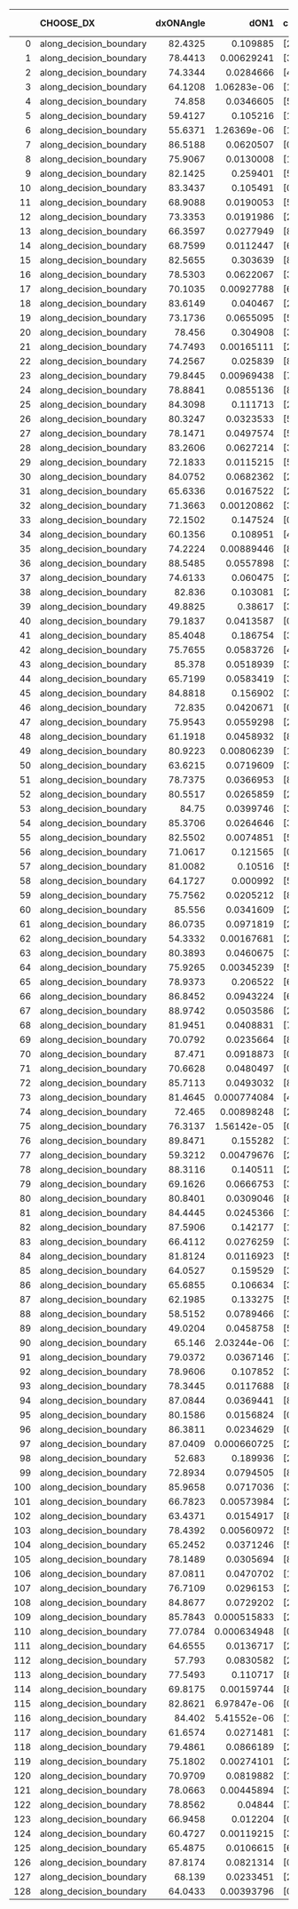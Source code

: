 |     | CHOOSE_DX               |   dxONAngle |        dON1 | cIDON1   |   dON_patch_1 |   nTON |         dON |   dxOFFAngle |       dOFF1 | cIDOFF1   |   dOFF_patch_1 |   nTOFF |        dOFF | SUCCESS   |   nExp |   dual_point_id |   subpoint_time_seconds |   total_execution_time |       logp |       dOFF/dON | Vote dOFF>dON   |
|----:|:------------------------|------------:|------------:|:---------|--------------:|-------:|------------:|-------------:|------------:|:----------|---------------:|--------:|------------:|:----------|-------:|----------------:|------------------------:|-----------------------:|-----------:|---------------:|:----------------|
|   0 | along_decision_boundary |     82.4325 | 0.109885    | [2 5]    |   0.109885    |      1 | 0.109885    |      73.4102 | 0.0442739   | [2 5]     |    0.0442739   |       1 | 0.0442739   | False     |      1 |               2 |                1.18046  |                1.53839 |  0         |     0.402912   | False           |
|   1 | along_decision_boundary |     78.4413 | 0.00629241  | [3 7]    |   0.00629241  |      1 | 0.00629241  |      77.4967 | 0.0340377   | [3 7]     |    0.0340377   |       1 | 0.0340377   | True      |      2 |               3 |                1.05301  |                2.59645 | -0.5       |     5.40933    | True            |
|   2 | along_decision_boundary |     74.3344 | 0.0284666   | [4 9]    |   0.0284666   |      1 | 0.0284666   |      74.2883 | 0.0983834   | [4 9]     |    0.0983834   |       1 | 0.0983834   | True      |      3 |               4 |                1.00349  |                3.60795 | -0         |     3.4561     | True            |
|   3 | along_decision_boundary |     64.1208 | 1.06283e-06 | [1 6]    |   1.06283e-06 |      1 | 1.06283e-06 |      88.4658 | 0.0244744   | [1 6]     |    0.0244744   |       1 | 0.0244744   | True      |      4 |               5 |                0.800537 |                4.41549 | -0.166667  | 23027.5        | True            |
|   4 | along_decision_boundary |     74.858  | 0.0346605   | [5 7]    |   0.0346605   |      1 | 0.0346605   |      74.7685 | 0.129228    | [5 7]     |    0.129228    |       1 | 0.129228    | True      |      5 |               6 |                0.793752 |                5.21824 | -0.5       |     3.7284     | True            |
|   5 | along_decision_boundary |     59.4127 | 0.105216    | [1 8]    |   0.105216    |      1 | 0.105216    |      79.9935 | 0.0984036   | [0 8]     |    0.0984036   |       1 | 0.0984036   | False     |      6 |               7 |                1.48001  |                6.7042  | -0.9       |     0.935253   | False           |
|   6 | along_decision_boundary |     55.6371 | 1.26369e-06 | [1 2]    |   1.26369e-06 |      1 | 1.26369e-06 |      73.9621 | 0.071956    | [0 2]     |    0.071956    |       1 | 0.071956    | True      |      7 |               9 |                1.09157  |                7.82852 | -0.333333  | 56941.1        | True            |
|   7 | along_decision_boundary |     86.5188 | 0.0620507   | [0 1]    |   0.0620507   |      1 | 0.0620507   |      89.9083 | 0.154978    | [0 1]     |    0.154978    |       1 | 0.154978    | True      |      8 |              11 |                1.03834  |                8.91033 | -0.642857  |     2.4976     | True            |
|   8 | along_decision_boundary |     75.9067 | 0.0130008   | [1 9]    |   0.0130008   |      1 | 0.0130008   |      85.0611 | 0.0507858   | [0 9]     |    0.0507858   |       1 | 0.0507858   | True      |      9 |              12 |                0.652    |                9.56829 | -1         |     3.90635    | True            |
|   9 | along_decision_boundary |     82.1425 | 0.259401    | [5 7]    |   0.259401    |      1 | 0.259401    |      86.0369 | 0.000299969 | [5 7]     |    0.000299969 |       1 | 0.000299969 | False     |     10 |              15 |                1.39666  |               12.5354  | -1.38889   |     0.00115639 | False           |
|  10 | along_decision_boundary |     83.3437 | 0.105491    | [0 1]    |   0.105491    |      1 | 0.105491    |      81.3386 | 0.0351458   | [0 1]     |    0.0351458   |       1 | 0.0351458   | False     |     11 |              16 |                1.49727  |               14.0387  | -0.8       |     0.333165   | False           |
|  11 | along_decision_boundary |     68.9088 | 0.0190053   | [5 7]    |   0.0190053   |      1 | 0.0190053   |      70.4326 | 0.212304    | [5 7]     |    0.212304    |       1 | 0.212304    | True      |     12 |              17 |                2.08709  |               16.1308  | -0.409091  |    11.1707     | True            |
|  12 | along_decision_boundary |     73.3353 | 0.0191986   | [2 9]    |   0.0191986   |      1 | 0.0191986   |      86.9192 | 0.0339896   | [2 9]     |    0.0339896   |       1 | 0.0339896   | True      |     13 |              21 |                0.744399 |               19.035   | -0.666667  |     1.77042    | True            |
|  13 | along_decision_boundary |     66.3597 | 0.0277949   | [8 9]    |   0.0277949   |      1 | 0.0277949   |      73.6561 | 0.109924    | [8 9]     |    0.109924    |       1 | 0.109924    | True      |     14 |              22 |                0.89615  |               19.9391  | -0.961538  |     3.95482    | True            |
|  14 | along_decision_boundary |     68.7599 | 0.0112447   | [6 9]    |   0.0112447   |      1 | 0.0112447   |      86.7339 | 0.0356336   | [6 9]     |    0.0356336   |       1 | 0.0356336   | True      |     15 |              25 |                0.691314 |               22.5065  | -1.28571   |     3.16892    | True            |
|  15 | along_decision_boundary |     82.5655 | 0.303639    | [8 9]    |   0.303639    |      1 | 0.303639    |      83.6474 | 0.278285    | [8 9]     |    0.278285    |       1 | 0.278285    | False     |     16 |              26 |                1.74191  |               24.2533  | -1.63333   |     0.916499   | False           |
|  16 | along_decision_boundary |     78.5303 | 0.0622067   | [3 4]    |   0.0622067   |      1 | 0.0622067   |      72.8138 | 0.0357558   | [3 4]     |    0.0357558   |       1 | 0.0357558   | False     |     17 |              27 |                0.809639 |               25.071   | -1.125     |     0.574789   | False           |
|  17 | along_decision_boundary |     70.1035 | 0.00927788  | [6 9]    |   0.00927788  |      1 | 0.00927788  |      83.4401 | 0.0605691   | [6 9]     |    0.0605691   |       1 | 0.0605691   | True      |     18 |              30 |                0.786757 |               27.1233  | -0.735294  |     6.52833    | True            |
|  18 | along_decision_boundary |     83.6149 | 0.040467    | [2 8]    |   0.040467    |      1 | 0.040467    |      88.2395 | 0.0143181   | [2 8]     |    0.0143181   |       1 | 0.0143181   | False     |     19 |              31 |                0.969305 |               28.1011  | -1         |     0.353822   | False           |
|  19 | along_decision_boundary |     73.1736 | 0.0655095   | [5 7]    |   0.0655095   |      1 | 0.0655095   |      81.0759 | 0.0870774   | [5 7]     |    0.0870774   |       1 | 0.0870774   | True      |     20 |              32 |                1.33114  |               29.4413  | -0.657895  |     1.32923    | True            |
|  20 | along_decision_boundary |     78.456  | 0.304908    | [3 5]    |   0.304908    |      1 | 0.304908    |      83.9608 | 0.00577429  | [3 5]     |    0.00577429  |       1 | 0.00577429  | False     |     21 |              33 |                0.746003 |               30.1953  | -0.9       |     0.0189378  | False           |
|  21 | along_decision_boundary |     74.7493 | 0.00165111  | [2 5]    |   0.00165111  |      1 | 0.00165111  |      72.3587 | 0.105097    | [2 5]     |    0.105097    |       1 | 0.105097    | True      |     22 |              34 |                1.26499  |               31.4685  | -0.595238  |    63.6522     | True            |
|  22 | along_decision_boundary |     74.2567 | 0.025839    | [8 9]    |   0.025839    |      1 | 0.025839    |      67.6021 | 0.0824388   | [8 9]     |    0.0824388   |       1 | 0.0824388   | True      |     23 |              36 |                0.888067 |               33.6847  | -0.818182  |     3.19048    | True            |
|  23 | along_decision_boundary |     79.8445 | 0.00969438  | [7 9]    |   0.00969438  |      1 | 0.00969438  |      85.0618 | 0.0187872   | [7 9]     |    0.0187872   |       1 | 0.0187872   | True      |     24 |              37 |                0.711123 |               34.4048  | -1.06522   |     1.93795    | True            |
|  24 | along_decision_boundary |     78.8841 | 0.0855136   | [8 9]    |   0.0855136   |      1 | 0.0855136   |      86.855  | 0.0807321   | [8 9]     |    0.0807321   |       1 | 0.0807321   | False     |     25 |              39 |                0.862782 |               35.2994  | -1.33333   |     0.944085   | False           |
|  25 | along_decision_boundary |     84.3098 | 0.111713    | [2 5]    |   0.111713    |      1 | 0.111713    |      70.0902 | 0.12116     | [2 5]     |    0.12116     |       1 | 0.12116     | True      |     26 |              40 |                1.34198  |               36.6454  | -0.98      |     1.08456    | True            |
|  26 | along_decision_boundary |     80.3247 | 0.0323533   | [5 7]    |   0.0323533   |      1 | 0.0323533   |      73.1202 | 0.00448802  | [5 7]     |    0.00448802  |       1 | 0.00448802  | False     |     27 |              42 |                0.910685 |               37.5924  | -1.23077   |     0.138719   | False           |
|  27 | along_decision_boundary |     78.1471 | 0.0497574   | [5 8]    |   0.0497574   |      1 | 0.0497574   |      86.2194 | 0.0506384   | [5 8]     |    0.0506384   |       1 | 0.0506384   | True      |     28 |              43 |                1.34004  |               38.9445  | -0.907407  |     1.01771    | True            |
|  28 | along_decision_boundary |     83.2606 | 0.0627214   | [3 5]    |   0.0627214   |      1 | 0.0627214   |      81.2051 | 0.0167931   | [3 5]     |    0.0167931   |       1 | 0.0167931   | False     |     29 |              44 |                0.967132 |               39.9203  | -1.14286   |     0.267742   | False           |
|  29 | along_decision_boundary |     72.1833 | 0.0115215   | [5 7]    |   0.0115215   |      1 | 0.0115215   |      69.9929 | 0.0427046   | [5 7]     |    0.0427046   |       1 | 0.0427046   | True      |     30 |              45 |                0.76779  |               40.6941  | -0.844828  |     3.70652    | True            |
|  30 | along_decision_boundary |     84.0752 | 0.0682362   | [2 7]    |   0.0682362   |      1 | 0.0682362   |      87.5611 | 0.293718    | [2 7]     |    0.293718    |       1 | 0.293718    | True      |     31 |              47 |                1.98647  |               42.723   | -1.06667   |     4.30443    | True            |
|  31 | along_decision_boundary |     65.6336 | 0.0167522   | [2 3]    |   0.0167522   |      1 | 0.0167522   |      77.265  | 0.0129697   | [2 3]     |    0.0129697   |       1 | 0.0129697   | False     |     32 |              50 |                1.05984  |               43.8467  | -1.30645   |     0.77421    | False           |
|  32 | along_decision_boundary |     71.3663 | 0.00120862  | [3 8]    |   0.00120862  |      1 | 0.00120862  |      77.5644 | 0.0803319   | [3 8]     |    0.0803319   |       1 | 0.0803319   | True      |     33 |              51 |                1.08456  |               44.9398  | -1         |    66.4659     | True            |
|  33 | along_decision_boundary |     72.1502 | 0.147524    | [0 1]    |   0.147524    |      1 | 0.147524    |      84.735  | 0.105777    | [0 1]     |    0.105777    |       1 | 0.105777    | False     |     34 |              52 |                1.25883  |               46.2067  | -1.22727   |     0.717019   | False           |
|  34 | along_decision_boundary |     60.1356 | 0.108951    | [4 7]    |   0.108951    |      1 | 0.108951    |      67.8567 | 0.0142547   | [4 7]     |    0.0142547   |       1 | 0.0142547   | False     |     35 |              54 |                0.751621 |               48.552   | -0.941176  |     0.130836   | False           |
|  35 | along_decision_boundary |     74.2224 | 0.00889446  | [8 9]    |   0.00889446  |      1 | 0.00889446  |      75.0703 | 0.0318105   | [8 9]     |    0.0318105   |       1 | 0.0318105   | True      |     36 |              55 |                0.956643 |               49.5192  | -0.7       |     3.57645    | True            |
|  36 | along_decision_boundary |     88.5485 | 0.0557898   | [3 5]    |   0.0557898   |      1 | 0.0557898   |      89.945  | 0.0157568   | [3 5]     |    0.0157568   |       1 | 0.0157568   | False     |     37 |              56 |                1.02552  |               50.5506  | -0.888889  |     0.282432   | False           |
|  37 | along_decision_boundary |     74.6133 | 0.060475    | [2 7]    |   0.060475    |      1 | 0.060475    |      77.3115 | 0.109145    | [2 7]     |    0.109145    |       1 | 0.109145    | True      |     38 |              57 |                1.51451  |               52.0702  | -0.662162  |     1.80479    | True            |
|  38 | along_decision_boundary |     82.836  | 0.103081    | [2 4]    |   0.103081    |      1 | 0.103081    |      81.9091 | 0.184994    | [2 4]     |    0.184994    |       1 | 0.184994    | True      |     39 |              58 |                2.10454  |               54.1817  | -0.842105  |     1.79464    | True            |
|  39 | along_decision_boundary |     49.8825 | 0.38617     | [3 5]    |   0.38617     |      1 | 0.38617     |      46.0405 | 0.161925    | [3 5]     |    0.161925    |       1 | 0.161925    | False     |     40 |              59 |                2.30819  |               56.4979  | -1.03846   |     0.419311   | False           |
|  40 | along_decision_boundary |     79.1837 | 0.0413587   | [0 1]    |   0.0413587   |      1 | 0.0413587   |      81.0584 | 0.00362679  | [0 1]     |    0.00362679  |       1 | 0.00362679  | False     |     41 |              60 |                0.831148 |               57.335   | -0.8       |     0.0876912  | False           |
|  41 | along_decision_boundary |     85.4048 | 0.186754    | [3 5]    |   0.186754    |      1 | 0.186754    |      87.1899 | 0.101487    | [3 5]     |    0.101487    |       1 | 0.101487    | False     |     42 |              61 |                1.24626  |               58.5897  | -0.597561  |     0.543423   | False           |
|  42 | along_decision_boundary |     75.7655 | 0.0583726   | [4 8]    |   0.0583726   |      1 | 0.0583726   |      74.9718 | 0.0483284   | [4 8]     |    0.0483284   |       1 | 0.0483284   | False     |     43 |              62 |                0.8156   |               59.4113  | -0.428571  |     0.827929   | False           |
|  43 | along_decision_boundary |     85.378  | 0.0518939   | [3 7]    |   0.0518939   |      1 | 0.0518939   |      89.6927 | 0.032342    | [3 7]     |    0.032342    |       1 | 0.032342    | False     |     44 |              63 |                0.743869 |               60.1613  | -0.290698  |     0.623233   | False           |
|  44 | along_decision_boundary |     65.7199 | 0.0583419   | [3 7]    |   0.0583419   |      1 | 0.0583419   |      89.4173 | 0.0403102   | [3 7]     |    0.0403102   |       1 | 0.0403102   | False     |     45 |              64 |                0.779109 |               60.9465  | -0.181818  |     0.690931   | False           |
|  45 | along_decision_boundary |     84.8818 | 0.156902    | [3 8]    |   0.156902    |      1 | 0.156902    |      81.894  | 0.0790991   | [3 8]     |    0.0790991   |       1 | 0.0790991   | False     |     46 |              65 |                1.34635  |               62.3008  | -0.1       |     0.504131   | False           |
|  46 | along_decision_boundary |     72.835  | 0.0420671   | [0 3]    |   0.0420671   |      1 | 0.0420671   |      88.1302 | 0.0670737   | [1 3]     |    0.0670737   |       1 | 0.0670737   | True      |     47 |              66 |                1.41552  |               63.7263  | -0.0434783 |     1.59445    | True            |
|  47 | along_decision_boundary |     75.9543 | 0.0559298   | [2 8]    |   0.0559298   |      1 | 0.0559298   |      86.2673 | 0.140944    | [2 8]     |    0.140944    |       1 | 0.140944    | True      |     48 |              67 |                1.07788  |               64.8101  | -0.0957447 |     2.52002    | True            |
|  48 | along_decision_boundary |     61.1918 | 0.0458932   | [8 9]    |   0.0458932   |      1 | 0.0458932   |      62.6194 | 0.0793815   | [8 9]     |    0.0793815   |       1 | 0.0793815   | True      |     49 |              68 |                1.24909  |               66.0691  | -0.166667  |     1.7297     | True            |
|  49 | along_decision_boundary |     80.9223 | 0.00806239  | [1 2]    |   0.00806239  |      1 | 0.00806239  |      88.44   | 0.0652617   | [0 2]     |    0.0652617   |       1 | 0.0652617   | True      |     50 |              69 |                0.955924 |               67.0341  | -0.255102  |     8.09459    | True            |
|  50 | along_decision_boundary |     63.6215 | 0.0719609   | [3 7]    |   0.0719609   |      1 | 0.0719609   |      67.0231 | 0.0782863   | [3 7]     |    0.0782863   |       1 | 0.0782863   | True      |     51 |              70 |                0.9597   |               68.0019  | -0.36      |     1.0879     | True            |
|  51 | along_decision_boundary |     78.7375 | 0.0366953   | [8 9]    |   0.0366953   |      1 | 0.0366953   |      82.7294 | 0.0799914   | [8 9]     |    0.0799914   |       1 | 0.0799914   | True      |     52 |              71 |                1.67652  |               69.6834  | -0.480392  |     2.17988    | True            |
|  52 | along_decision_boundary |     80.5517 | 0.0265859   | [2 7]    |   0.0265859   |      1 | 0.0265859   |      75.9317 | 0.098908    | [2 7]     |    0.098908    |       1 | 0.098908    | True      |     53 |              72 |                1.45886  |               71.1493  | -0.615385  |     3.72031    | True            |
|  53 | along_decision_boundary |     84.75   | 0.0399746   | [3 5]    |   0.0399746   |      1 | 0.0399746   |      87.5002 | 0.0122096   | [3 5]     |    0.0122096   |       1 | 0.0122096   | False     |     54 |              73 |                0.872312 |               72.0265  | -0.764151  |     0.305434   | False           |
|  54 | along_decision_boundary |     85.3706 | 0.0264646   | [3 8]    |   0.0264646   |      1 | 0.0264646   |      86.8174 | 0.0824336   | [3 8]     |    0.0824336   |       1 | 0.0824336   | True      |     55 |              74 |                0.807971 |               72.8415  | -0.592593  |     3.11486    | True            |
|  55 | along_decision_boundary |     82.5502 | 0.0074851   | [5 9]    |   0.0074851   |      1 | 0.0074851   |      87.6067 | 0.0911239   | [5 9]     |    0.0911239   |       1 | 0.0911239   | True      |     56 |              75 |                1.2823   |               74.1308  | -0.736364  |    12.174      | True            |
|  56 | along_decision_boundary |     71.0617 | 0.121565    | [0 1]    |   0.121565    |      1 | 0.121565    |      76.613  | 0.0661377   | [0 1]     |    0.0661377   |       1 | 0.0661377   | False     |     57 |              76 |                1.59603  |               75.733   | -0.892857  |     0.544052   | False           |
|  57 | along_decision_boundary |     81.0082 | 0.10516     | [5 9]    |   0.10516     |      1 | 0.10516     |      86.13   | 0.0115256   | [5 9]     |    0.0115256   |       1 | 0.0115256   | False     |     58 |              77 |                1.44467  |               77.1846  | -0.710526  |     0.1096     | False           |
|  58 | along_decision_boundary |     64.1727 | 0.000992    | [5 7]    |   0.000992    |      1 | 0.000992    |      69.8414 | 0.025796    | [5 7]     |    0.025796    |       1 | 0.025796    | True      |     59 |              80 |                1.06243  |               78.302   | -0.551724  |    26.0041     | True            |
|  59 | along_decision_boundary |     75.7562 | 0.0205212   | [8 9]    |   0.0205212   |      1 | 0.0205212   |      84.0312 | 0.0937768   | [8 9]     |    0.0937768   |       1 | 0.0937768   | True      |     60 |              82 |                1.2228   |               79.5706  | -0.686441  |     4.56975    | True            |
|  60 | along_decision_boundary |     85.556  | 0.0341609   | [2 4]    |   0.0341609   |      1 | 0.0341609   |      89.5751 | 0.0135642   | [2 4]     |    0.0135642   |       1 | 0.0135642   | False     |     61 |              83 |                0.834741 |               80.4124  | -0.833333  |     0.397066   | False           |
|  61 | along_decision_boundary |     86.0735 | 0.0971819   | [2 4]    |   0.0971819   |      1 | 0.0971819   |      80.4116 | 0.054584    | [2 4]     |    0.054584    |       1 | 0.054584    | False     |     62 |              84 |                0.876056 |               81.3004  | -0.663934  |     0.561668   | False           |
|  62 | along_decision_boundary |     54.3332 | 0.00167681  | [2 5]    |   0.00167681  |      1 | 0.00167681  |      56.6478 | 0.0992644   | [2 5]     |    0.0992644   |       1 | 0.0992644   | True      |     63 |              85 |                1.10955  |               82.421   | -0.516129  |    59.1985     | True            |
|  63 | along_decision_boundary |     80.3893 | 0.0460675   | [3 5]    |   0.0460675   |      1 | 0.0460675   |      84.47   | 0.056015    | [3 5]     |    0.056015    |       1 | 0.056015    | True      |     64 |              86 |                1.17664  |               83.6026  | -0.642857  |     1.21593    | True            |
|  64 | along_decision_boundary |     75.9265 | 0.00345239  | [5 6]    |   0.00345239  |      1 | 0.00345239  |      77.9612 | 0.0122389   | [5 6]     |    0.0122389   |       1 | 0.0122389   | True      |     65 |              87 |                0.79678  |               84.4044  | -0.78125   |     3.54505    | True            |
|  65 | along_decision_boundary |     78.9373 | 0.206522    | [6 7]    |   0.206522    |      1 | 0.206522    |      79.993  | 0.0273444   | [6 7]     |    0.0273444   |       1 | 0.0273444   | False     |     66 |              89 |                1.12311  |               85.5642  | -0.930769  |     0.132405   | False           |
|  66 | along_decision_boundary |     86.8452 | 0.0943224   | [6 7]    |   0.0943224   |      1 | 0.0943224   |      83.706  | 0.183583    | [6 7]     |    0.183583    |       1 | 0.183583    | True      |     67 |              90 |                1.16719  |               86.7414  | -0.757576  |     1.94634    | True            |
|  67 | along_decision_boundary |     88.9742 | 0.0503586   | [2 8]    |   0.0503586   |      1 | 0.0503586   |      86.1616 | 0.00201123  | [2 8]     |    0.00201123  |       1 | 0.00201123  | False     |     68 |              91 |                0.970814 |               87.7195  | -0.902985  |     0.0399382  | False           |
|  68 | along_decision_boundary |     81.9451 | 0.0408831   | [7 9]    |   0.0408831   |      1 | 0.0408831   |      76.961  | 0.0522558   | [7 9]     |    0.0522558   |       1 | 0.0522558   | True      |     69 |              92 |                0.730402 |               88.4565  | -0.735294  |     1.27818    | True            |
|  69 | along_decision_boundary |     70.0792 | 0.0235664   | [8 9]    |   0.0235664   |      1 | 0.0235664   |      67.7378 | 0.0237412   | [8 9]     |    0.0237412   |       1 | 0.0237412   | True      |     70 |              93 |                0.900455 |               89.3649  | -0.876812  |     1.00742    | True            |
|  70 | along_decision_boundary |     87.471  | 0.0918873   | [0 1]    |   0.0918873   |      1 | 0.0918873   |      88.9459 | 0.0641398   | [0 1]     |    0.0641398   |       1 | 0.0641398   | False     |     71 |              94 |                1.13163  |               90.5015  | -1.02857   |     0.698027   | False           |
|  71 | along_decision_boundary |     70.6628 | 0.0480497   | [0 1]    |   0.0480497   |      1 | 0.0480497   |      75.8987 | 0.0783537   | [0 1]     |    0.0783537   |       1 | 0.0783537   | True      |     72 |              95 |                1.58042  |               92.0879  | -0.852113  |     1.63068    | True            |
|  72 | along_decision_boundary |     85.7113 | 0.0493032   | [8 9]    |   0.0493032   |      1 | 0.0493032   |      88.9918 | 0.000962405 | [8 9]     |    0.000962405 |       1 | 0.000962405 | False     |     73 |              96 |                1.323    |               93.4179  | -1         |     0.0195201  | False           |
|  73 | along_decision_boundary |     81.4645 | 0.000774084 | [4 6]    |   0.000774084 |      1 | 0.000774084 |      84.3603 | 0.0759297   | [4 6]     |    0.0759297   |       1 | 0.0759297   | True      |     74 |              97 |                0.860547 |               94.2834  | -0.828767  |    98.0898     | True            |
|  74 | along_decision_boundary |     72.465  | 0.00898248  | [2 4]    |   0.00898248  |      1 | 0.00898248  |      84.3928 | 0.0313394   | [2 4]     |    0.0313394   |       1 | 0.0313394   | True      |     75 |              98 |                0.710818 |               95.0002  | -0.972973  |     3.48894    | True            |
|  75 | along_decision_boundary |     76.3137 | 1.56142e-05 | [0 9]    |   1.56142e-05 |      1 | 1.56142e-05 |      83.4219 | 0.0837169   | [1 9]     |    0.0837169   |       1 | 0.0837169   | True      |     76 |              99 |                1.06694  |               96.0752  | -1.12667   |  5361.58       | True            |
|  76 | along_decision_boundary |     89.8471 | 0.155282    | [1 8]    |   0.155282    |      1 | 0.155282    |      79.4465 | 0.032107    | [0 8]     |    0.032107    |       1 | 0.032107    | False     |     77 |             100 |                0.790939 |               96.8721  | -1.28947   |     0.206766   | False           |
|  77 | along_decision_boundary |     59.3212 | 0.00479676  | [2 3]    |   0.00479676  |      1 | 0.00479676  |      75.2697 | 0.0107387   | [2 3]     |    0.0107387   |       1 | 0.0107387   | True      |     78 |             101 |                1.00287  |               97.8819  | -1.0974    |     2.23874    | True            |
|  78 | along_decision_boundary |     88.3116 | 0.140511    | [2 5]    |   0.140511    |      1 | 0.140511    |      84.5824 | 0.0306665   | [2 5]     |    0.0306665   |       1 | 0.0306665   | False     |     79 |             102 |                0.957247 |               98.8492  | -1.25641   |     0.21825    | False           |
|  79 | along_decision_boundary |     69.1626 | 0.0666753   | [3 5]    |   0.0666753   |      1 | 0.0666753   |      71.7545 | 0.167754    | [3 5]     |    0.167754    |       1 | 0.167754    | True      |     80 |             103 |                1.47344  |              100.328   | -1.06962   |     2.51598    | True            |
|  80 | along_decision_boundary |     80.8401 | 0.0309046   | [8 9]    |   0.0309046   |      1 | 0.0309046   |      81.837  | 0.000989516 | [8 9]     |    0.000989516 |       1 | 0.000989516 | False     |     81 |             104 |                1.14292  |              101.479   | -1.225     |     0.0320184  | False           |
|  81 | along_decision_boundary |     84.4445 | 0.0245366   | [1 8]    |   0.0245366   |      1 | 0.0245366   |      69.8897 | 0.0444082   | [0 8]     |    0.0444082   |       1 | 0.0444082   | True      |     82 |             105 |                1.02354  |              102.51    | -1.04321   |     1.80988    | True            |
|  82 | along_decision_boundary |     87.5906 | 0.142177    | [1 5]    |   0.142177    |      1 | 0.142177    |      76.028  | 1.17857e-05 | [1 5]     |    1.17857e-05 |       1 | 1.17857e-05 | False     |     83 |             106 |                1.18674  |              103.705   | -1.19512   |     8.2895e-05 | False           |
|  83 | along_decision_boundary |     66.4112 | 0.0276259   | [3 7]    |   0.0276259   |      1 | 0.0276259   |      72.0224 | 0.0132652   | [3 7]     |    0.0132652   |       1 | 0.0132652   | False     |     84 |             107 |                0.76308  |              104.475   | -1.01807   |     0.480173   | False           |
|  84 | along_decision_boundary |     81.8124 | 0.0116923   | [5 7]    |   0.0116923   |      1 | 0.0116923   |      85.1499 | 0.157166    | [5 7]     |    0.157166    |       1 | 0.157166    | True      |     85 |             109 |                1.20977  |              105.722   | -0.857143  |    13.4418     | True            |
|  85 | along_decision_boundary |     64.0527 | 0.159529    | [3 7]    |   0.159529    |      1 | 0.159529    |      74.7238 | 0.0483397   | [3 7]     |    0.0483397   |       1 | 0.0483397   | False     |     86 |             111 |                1.56726  |              107.326   | -0.994118  |     0.303014   | False           |
|  86 | along_decision_boundary |     65.6855 | 0.106634    | [3 7]    |   0.106634    |      1 | 0.106634    |      73.745  | 0.311668    | [3 7]     |    0.311668    |       1 | 0.311668    | True      |     87 |             112 |                1.37561  |              108.709   | -0.837209  |     2.92279    | True            |
|  87 | along_decision_boundary |     62.1985 | 0.133275    | [5 7]    |   0.133275    |      1 | 0.133275    |      67.1406 | 0.186632    | [5 7]     |    0.186632    |       1 | 0.186632    | True      |     88 |             113 |                1.93126  |              110.646   | -0.971264  |     1.40035    | True            |
|  88 | along_decision_boundary |     58.5152 | 0.0789466   | [3 6]    |   0.0789466   |      1 | 0.0789466   |      68.2616 | 0.0925824   | [3 6]     |    0.0925824   |       1 | 0.0925824   | True      |     89 |             114 |                0.979569 |              111.633   | -1.11364   |     1.17272    | True            |
|  89 | along_decision_boundary |     49.0204 | 0.0458758   | [5 6]    |   0.0458758   |      1 | 0.0458758   |      66.4024 | 0.0313274   | [5 6]     |    0.0313274   |       1 | 0.0313274   | False     |     90 |             115 |                0.886945 |              112.525   | -1.26404   |     0.682875   | False           |
|  90 | along_decision_boundary |     65.146  | 2.03244e-06 | [1 8]    |   2.03244e-06 |      1 | 2.03244e-06 |      77.1704 | 0.0343519   | [0 8]     |    0.0343519   |       1 | 0.0343519   | True      |     91 |             117 |                0.807396 |              113.36    | -1.08889   | 16901.8        | True            |
|  91 | along_decision_boundary |     79.0372 | 0.0367146   | [7 9]    |   0.0367146   |      1 | 0.0367146   |      79.9216 | 0.0731529   | [7 9]     |    0.0731529   |       1 | 0.0731529   | True      |     92 |             118 |                1.14733  |              114.513   | -1.23626   |     1.99247    | True            |
|  92 | along_decision_boundary |     78.9606 | 0.107852    | [3 7]    |   0.107852    |      1 | 0.107852    |      85.5884 | 0.0871831   | [3 7]     |    0.0871831   |       1 | 0.0871831   | False     |     93 |             121 |                1.153    |              115.727   | -1.3913    |     0.808356   | False           |
|  93 | along_decision_boundary |     78.3445 | 0.0117688   | [8 9]    |   0.0117688   |      1 | 0.0117688   |      88.1789 | 0.0382269   | [8 9]     |    0.0382269   |       1 | 0.0382269   | True      |     94 |             122 |                0.957066 |              116.688   | -1.20968   |     3.24814    | True            |
|  94 | along_decision_boundary |     87.0844 | 0.0369441   | [8 9]    |   0.0369441   |      1 | 0.0369441   |      81.3476 | 0.00276673  | [8 9]     |    0.00276673  |       1 | 0.00276673  | False     |     95 |             124 |                1.23976  |              117.959   | -1.3617    |     0.0748895  | False           |
|  95 | along_decision_boundary |     80.1586 | 0.0156824   | [0 1]    |   0.0156824   |      1 | 0.0156824   |      88.9412 | 0.00736461  | [0 1]     |    0.00736461  |       1 | 0.00736461  | False     |     96 |             128 |                0.728861 |              118.787   | -1.18421   |     0.469608   | False           |
|  96 | along_decision_boundary |     86.3811 | 0.0234629   | [0 1]    |   0.0234629   |      1 | 0.0234629   |      85.6098 | 0.000755689 | [0 1]     |    0.000755689 |       1 | 0.000755689 | False     |     97 |             130 |                0.694098 |              119.513   | -1.02083   |     0.0322079  | False           |
|  97 | along_decision_boundary |     87.0409 | 0.000660725 | [2 7]    |   0.000660725 |      1 | 0.000660725 |      87.7387 | 0.0271759   | [2 7]     |    0.0271759   |       1 | 0.0271759   | True      |     98 |             131 |                0.987963 |              120.506   | -0.871134  |    41.1305     | True            |
|  98 | along_decision_boundary |     52.683  | 0.189936    | [2 7]    |   0.189936    |      1 | 0.189936    |      45.7458 | 0.201787    | [2 7]     |    0.201787    |       1 | 0.201787    | True      |     99 |             132 |                1.35271  |              121.868   | -1         |     1.0624     | True            |
|  99 | along_decision_boundary |     72.8934 | 0.0794505   | [8 9]    |   0.0794505   |      1 | 0.0794505   |      81.495  | 0.0343262   | [8 9]     |    0.0343262   |       1 | 0.0343262   | False     |    100 |             133 |                1.38797  |              123.263   | -1.13636   |     0.432046   | False           |
| 100 | along_decision_boundary |     85.9658 | 0.0717036   | [3 5]    |   0.0717036   |      1 | 0.0717036   |      82.1283 | 0.0289022   | [3 5]     |    0.0289022   |       1 | 0.0289022   | False     |    101 |             134 |                1.27955  |              124.548   | -0.98      |     0.403079   | False           |
| 101 | along_decision_boundary |     66.7823 | 0.00573984  | [2 7]    |   0.00573984  |      1 | 0.00573984  |      76.3849 | 0.101756    | [2 7]     |    0.101756    |       1 | 0.101756    | True      |    102 |             135 |                1.03639  |              125.594   | -0.836634  |    17.728      | True            |
| 102 | along_decision_boundary |     63.4371 | 0.0154917   | [8 9]    |   0.0154917   |      1 | 0.0154917   |      85.0316 | 0.00767833  | [8 9]     |    0.00767833  |       1 | 0.00767833  | False     |    103 |             136 |                0.696301 |              126.299   | -0.960784  |     0.495642   | False           |
| 103 | along_decision_boundary |     78.4392 | 0.00560972  | [5 6]    |   0.00560972  |      1 | 0.00560972  |      83.9138 | 0.0403262   | [5 6]     |    0.0403262   |       1 | 0.0403262   | True      |    104 |             138 |                0.729635 |              127.064   | -0.820388  |     7.18863    | True            |
| 104 | along_decision_boundary |     65.2452 | 0.0371246   | [5 6]    |   0.0371246   |      1 | 0.0371246   |      76.3964 | 0.0209106   | [5 6]     |    0.0209106   |       1 | 0.0209106   | False     |    105 |             139 |                0.843947 |              127.915   | -0.942308  |     0.563255   | False           |
| 105 | along_decision_boundary |     78.1489 | 0.0305694   | [8 9]    |   0.0305694   |      1 | 0.0305694   |      74.5345 | 0.0436751   | [8 9]     |    0.0436751   |       1 | 0.0436751   | True      |    106 |             140 |                1.39424  |              129.319   | -0.804762  |     1.42872    | True            |
| 106 | along_decision_boundary |     87.0811 | 0.0470702   | [1 8]    |   0.0470702   |      1 | 0.0470702   |      83.1061 | 0.22261     | [0 8]     |    0.22261     |       1 | 0.22261     | True      |    107 |             141 |                1.41887  |              130.749   | -0.924528  |     4.72932    | True            |
| 107 | along_decision_boundary |     76.7109 | 0.0296153   | [2 5]    |   0.0296153   |      1 | 0.0296153   |      76.9127 | 0.0398778   | [2 5]     |    0.0398778   |       1 | 0.0398778   | True      |    108 |             142 |                0.844638 |              131.598   | -1.0514    |     1.34653    | True            |
| 108 | along_decision_boundary |     84.8677 | 0.0729202   | [2 4]    |   0.0729202   |      1 | 0.0729202   |      71.1364 | 0.0327892   | [2 4]     |    0.0327892   |       1 | 0.0327892   | False     |    109 |             143 |                1.25386  |              132.857   | -1.18519   |     0.449659   | False           |
| 109 | along_decision_boundary |     85.7843 | 0.000515833 | [2 5]    |   0.000515833 |      1 | 0.000515833 |      82.7174 | 0.0728232   | [2 5]     |    0.0728232   |       1 | 0.0728232   | True      |    110 |             144 |                0.941834 |              133.805   | -1.03211   |   141.176      | True            |
| 110 | along_decision_boundary |     77.0784 | 0.000634948 | [0 1]    |   0.000634948 |      1 | 0.000634948 |      77.0122 | 0.0770869   | [0 1]     |    0.0770869   |       1 | 0.0770869   | True      |    111 |             145 |                0.697401 |              134.506   | -1.16364   |   121.407      | True            |
| 111 | along_decision_boundary |     64.6555 | 0.0136717   | [2 5]    |   0.0136717   |      1 | 0.0136717   |      66.7817 | 0.00313426  | [2 5]     |    0.00313426  |       1 | 0.00313426  | False     |    112 |             147 |                0.737624 |              135.285   | -1.3018    |     0.229251   | False           |
| 112 | along_decision_boundary |     57.793  | 0.0830582   | [2 7]    |   0.0830582   |      1 | 0.0830582   |      65.4884 | 0.105372    | [2 7]     |    0.105372    |       1 | 0.105372    | True      |    113 |             148 |                1.24182  |              136.535   | -1.14286   |     1.26865    | True            |
| 113 | along_decision_boundary |     77.5493 | 0.110717    | [8 9]    |   0.110717    |      1 | 0.110717    |      78.2373 | 0.0836267   | [8 9]     |    0.0836267   |       1 | 0.0836267   | False     |    114 |             149 |                0.766496 |              137.311   | -1.27876   |     0.755318   | False           |
| 114 | along_decision_boundary |     69.8175 | 0.00159744  | [8 9]    |   0.00159744  |      1 | 0.00159744  |      76.2421 | 0.0207648   | [8 9]     |    0.0207648   |       1 | 0.0207648   | True      |    115 |             150 |                0.7622   |              138.083   | -1.12281   |    12.9988     | True            |
| 115 | along_decision_boundary |     82.8621 | 6.97847e-06 | [0 7]    |   6.97847e-06 |      1 | 6.97847e-06 |      84.4484 | 0.0532689   | [1 7]     |    0.0532689   |       1 | 0.0532689   | True      |    116 |             151 |                0.721219 |              138.809   | -1.25652   |  7633.32       | True            |
| 116 | along_decision_boundary |     84.402  | 5.41552e-06 | [1 7]    |   5.41552e-06 |      1 | 5.41552e-06 |      81.4432 | 0.198335    | [0 7]     |    0.198335    |       1 | 0.198335    | True      |    117 |             152 |                1.13702  |              139.956   | -1.39655   | 36623.4        | True            |
| 117 | along_decision_boundary |     61.6574 | 0.0271481   | [3 7]    |   0.0271481   |      1 | 0.0271481   |      74.2553 | 0.0529646   | [3 7]     |    0.0529646   |       1 | 0.0529646   | True      |    118 |             153 |                1.25382  |              141.215   | -1.54274   |     1.95095    | True            |
| 118 | along_decision_boundary |     79.4861 | 0.0866189   | [2 9]    |   0.0866189   |      1 | 0.0866189   |      76.322  | 0.0209998   | [2 9]     |    0.0209998   |       1 | 0.0209998   | False     |    119 |             154 |                1.26937  |              142.494   | -1.69492   |     0.242439   | False           |
| 119 | along_decision_boundary |     75.1802 | 0.00274101  | [2 5]    |   0.00274101  |      1 | 0.00274101  |      68.5338 | 0.713469    | [2 5]     |    0.713469    |       1 | 0.713469    | True      |    120 |             155 |                2.12339  |              144.627   | -1.51681   |   260.295      | True            |
| 120 | along_decision_boundary |     70.9709 | 0.0819882   | [1 8]    |   0.0819882   |      1 | 0.0819882   |      84.0764 | 0.104415    | [0 8]     |    0.104415    |       1 | 0.104415    | True      |    121 |             156 |                0.710193 |              145.342   | -1.66667   |     1.27353    | True            |
| 121 | along_decision_boundary |     78.0663 | 0.00445894  | [3 6]    |   0.00445894  |      1 | 0.00445894  |      89.186  | 0.0497039   | [3 6]     |    0.0497039   |       1 | 0.0497039   | True      |    122 |             157 |                0.745674 |              146.092   | -1.82231   |    11.147      | True            |
| 122 | along_decision_boundary |     78.8562 | 0.04844     | [7 9]    |   0.04844     |      1 | 0.04844     |      81.7261 | 0.00472353  | [7 9]     |    0.00472353  |       1 | 0.00472353  | False     |    123 |             158 |                1.29152  |              147.393   | -1.98361   |     0.0975129  | False           |
| 123 | along_decision_boundary |     66.9458 | 0.012204    | [0 1]    |   0.012204    |      1 | 0.012204    |      71.4766 | 0.0304046   | [0 1]     |    0.0304046   |       1 | 0.0304046   | True      |    124 |             159 |                1.01865  |              148.417   | -1.79268   |     2.49137    | True            |
| 124 | along_decision_boundary |     60.4727 | 0.00119215  | [3 5]    |   0.00119215  |      1 | 0.00119215  |      78.7754 | 0.0633914   | [3 5]     |    0.0633914   |       1 | 0.0633914   | True      |    125 |             160 |                1.31921  |              149.741   | -1.95161   |    53.174      | True            |
| 125 | along_decision_boundary |     65.4875 | 0.0106615   | [6 9]    |   0.0106615   |      1 | 0.0106615   |      82.6726 | 0.15385     | [6 9]     |    0.15385     |       1 | 0.15385     | True      |    126 |             162 |                0.938963 |              150.71    | -2.116     |    14.4304     | True            |
| 126 | along_decision_boundary |     87.8174 | 0.0821314   | [0 2]    |   0.0821314   |      1 | 0.0821314   |      82.6131 | 0.0336774   | [1 2]     |    0.0336774   |       1 | 0.0336774   | False     |    127 |             163 |                1.1366   |              151.86    | -2.28571   |     0.410043   | False           |
| 127 | along_decision_boundary |     68.139  | 0.0233451   | [2 5]    |   0.0233451   |      1 | 0.0233451   |      86.7956 | 0.0881904   | [2 5]     |    0.0881904   |       1 | 0.0881904   | True      |    128 |             165 |                1.10205  |              154.885   | -2.08268   |     3.77768    | True            |
| 128 | along_decision_boundary |     64.0433 | 0.00393796  | [0 8]    |   0.00393796  |      1 | 0.00393796  |      78.0366 | 0.272758    | [1 8]     |    0.272758    |       1 | 0.272758    | True      |    129 |             166 |                0.951385 |              155.845   | -2.25      |    69.2637     | True            |